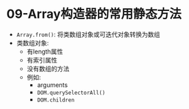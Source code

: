 # 09-Array构造器的常用静态方法

- `Array.from()`: 将类数组对象或可迭代对象转换为数组
- 类数组对象:
  - 有length属性
  - 有索引属性
  - 没有数组的方法
  - 例如:
    - arguments
    - `DOM.querySelectorAll()`
    - `DOM.children`